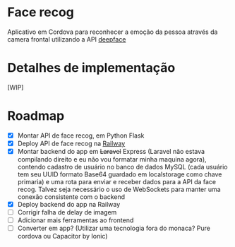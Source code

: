 # Face recog

Aplicativo em Cordova para reconhecer a emoção da pessoa através da camera frontal utilizando a API [deepface](https://github.com/serengil/deepface)

# Detalhes de implementação

\[WIP\]

# Roadmap

-   [x] Montar API de face recog, em Python Flask
-   [x] Deploy API de face recog na [Railway](https://railway.com)
-   [x] Montar backend do app em ~~Laravel~~ Express (Laravel não estava compilando direito e eu não vou formatar minha maquina agora), contendo cadastro de usuário no banco de dados MySQL (cada usuário tem seu UUID formato Base64 guardado em localstorage como chave primaria) e uma rota para enviar e receber dados para a API da face recog. Talvez seja necessário o uso de WebSockets para manter uma conexão consistente com o backend
-   [x] Deploy backend do app na Railway
-   [ ] Corrigir falha de delay de imagem
-   [ ] Adicionar mais ferramentas ao frontend
-   [ ] Converter em app? (Utilizar uma tecnologia fora do monaca? Pure cordova ou Capacitor by Ionic)
